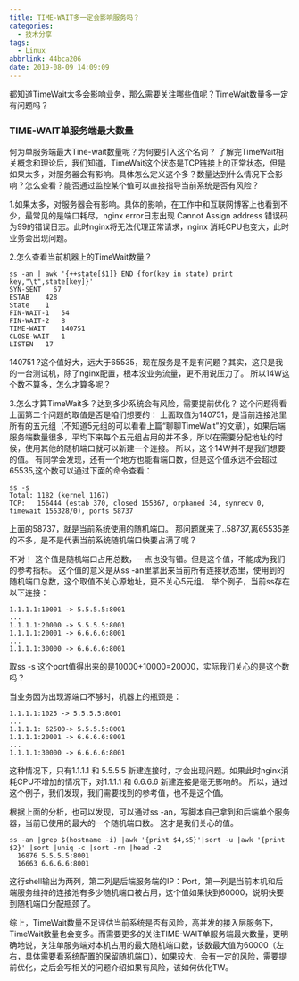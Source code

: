 ```yaml
---
title: TIME-WAIT多一定会影响服务吗？
categories:
  - 技术分享
tags:
  - Linux
abbrlink: 44bca206
date: 2019-08-09 14:09:09
---
```

<div class="excerpt">
    都知道TimeWait太多会影响业务，那么需要关注哪些值呢？TimeWait数量多一定有问题吗？
</div>

<!-- more -->

### TIME-WAIT单服务端最大数量
何为单服务端最大Tine-wait数量呢？为何要引入这个名词？
了解完TimeWait相关概念和理论后，我们知道，TimeWait这个状态是TCP链接上的正常状态，但是如果太多，对服务器会有影响。具体怎么定义这个多？数量达到什么情况下会影响？怎么查看？能否通过监控某个值可以直接指导当前系统是否有风险？

1.如果太多，对服务器会有影响。具体的影响，在工作中和互联网博客上也看到不少，最常见的是端口耗尽，nginx error日志出现 Cannot Assign address 错误码为99的错误日志。此时nginx将无法代理正常请求，nginx 消耗CPU也变大，此时业务会出现问题。

2.怎么查看当前机器上的TimeWait数量？
```
ss -an | awk '{++state[$1]} END {for(key in state) print key,"\t",state[key]}'
SYN-SENT   67
ESTAB    428
State    1
FIN-WAIT-1   54
FIN-WAIT-2   8
TIME-WAIT    140751
CLOSE-WAIT   1
LISTEN   17
```
140751 ?这个值好大，远大于65535，现在服务是不是有问题？其实，这只是我的一台测试机，除了nginx配置，根本没业务流量，更不用说压力了。
所以14W这个数不算多，怎么才算多呢？

3.怎么才算TimeWait多？达到多少系统会有风险，需要提前优化？
这个问题得看上面第二个问题的取值是否是咱们想要的：
上面取值为140751，是当前连接池里所有的五元组（不知道5元组的可以看看上篇“聊聊TimeWait”的文章），如果后端服务端数量很多，平均下来每个五元组占用的并不多，所以在需要分配地址的时候，使用其他的随机端口就可以新建一个连接。
所以，这个14W并不是我们想要的值。
有同学会发现，还有一个地方也能看端口数，但是这个值永远不会超过65535,这个数可以通过下面的命令查看：
```
ss -s
Total: 1182 (kernel 1167)
TCP:   156444 (estab 370, closed 155367, orphaned 34, synrecv 0, timewait 155328/0), ports 58737
```
上面的58737，就是当前系统使用的随机端口。
那问题就来了..58737,离65535差的不多，是不是代表当前系统随机端口快要占满了呢？

不对！
这个值是随机端口占用总数，一点也没有错。但是这个值，不能成为我们的参考指标。
这个值的意义是从ss -an里拿出来当前所有连接状态里，使用到的随机端口总数，这个取值不关心源地址，更不关心5元组。
举个例子，当前ss存在以下连接：
```
1.1.1.1:10001 -> 5.5.5.5:8001
...
1.1.1.1:20000 -> 5.5.5.5:8001
1.1.1.1:20001 -> 6.6.6.6:8001
...
1.1.1.1:30000 -> 6.6.6.6:8001
```
取ss -s 这个port值得出来的是10000+10000=20000，实际我们关心的是这个数吗？

当业务因为出现源端口不够时，机器上的瓶颈是：
```
1.1.1.1:1025 -> 5.5.5.5:8001
...
1.1.1.1: 62500-> 5.5.5.5:8001
1.1.1.1:20001 -> 6.6.6.6:8001
...
1.1.1.1:30000 -> 6.6.6.6:8001
```
这种情况下，只有1.1.1.1 和 5.5.5.5 新建连接时，才会出现问题。如果此时nginx消耗CPU不增加的情况下，对1.1.1.1 和 6.6.6.6 新建连接是毫无影响的。
所以，通过这个例子，我们发现，我们需要找到的参考值，也不是这个值。

根据上面的分析，也可以发现，可以通过ss -an，写脚本自己拿到和后端单个服务器，当前已使用的最大的一个随机端口数。
这才是我们关心的值。


```
ss -an |grep $(hostname -i) |awk '{print $4,$5}'|sort -u |awk '{print $2}' |sort |uniq -c |sort -rn |head -2
  16876 5.5.5.5:8001
  16663 6.6.6.6:8001
```
这行shell输出为两列，第二列是后端服务端的IP：Port，第一列是当前本机和后端服务维持的连接池有多少随机端口被占用，这个值如果快到60000，说明快要到随机端口分配瓶颈了。



综上，TimeWait数量不足评估当前系统是否有风险，高并发的接入层服务下，TimeWait数量也会变多。而需要更多的关注TIME-WAIT单服务端最大数量，更明确地说，关注单服务端对本机占用的最大随机端口数，该数最大值为60000（左右，具体需要看系统配置的保留随机端口），如果较大，会有一定的风险，需要提前优化，之后会写相关的问题介绍如果有风险，该如何优化TW。

